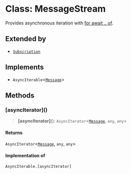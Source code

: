 # Class: MessageStream

Provides asynchronous iteration with
[for await .. of](https://developer.mozilla.org/en-US/docs/Web/JavaScript/Reference/Statements/for-await...of).

## Extended by

- [`Subscription`](Subscription.md)

## Implements

- `AsyncIterable`\<[`Message`](../interfaces/Message.md)\>

## Methods

### \[asyncIterator\]()

> **\[asyncIterator\]**(): `AsyncIterator`\<[`Message`](../interfaces/Message.md), `any`, `any`\>

#### Returns

`AsyncIterator`\<[`Message`](../interfaces/Message.md), `any`, `any`\>

#### Implementation of

`AsyncIterable.[asyncIterator]`
